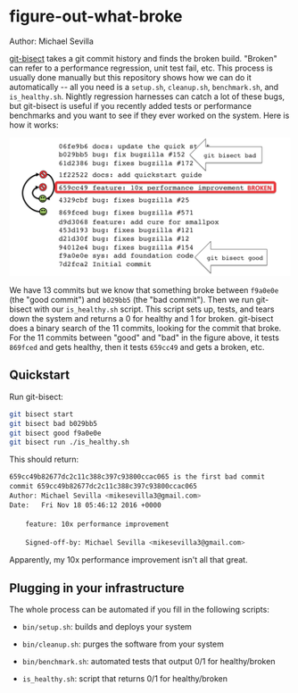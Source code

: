 # figure-out-what-broke

Author: Michael Sevilla

[git-bisect](https://git-scm.com/docs/git-bisect) takes a git commit history
and finds the broken build. "Broken" can refer to a performance regression,
unit test fail, etc. This process is usually done manually but this repository
shows how we can do it automatically -- all you need is a `setup.sh`,
`cleanup.sh`, `benchmark.sh`, and `is_healthy.sh`.  Nightly regression
harnesses can catch a lot of these bugs, but git-bisect is useful if you
recently added tests or performance benchmarks and you want to see if they ever
worked on the system. Here is how it works:

![](https://raw.githubusercontent.com/michaelsevilla/figure-out-what-broke/master/docs/broken.png)

We have 13 commits but we know that something broke between `f9a0e0e` (the
"good commit") and `b029bb5` (the "bad commit"). Then we run git-bisect with
our `is_healthy.sh` script. This script sets up, tests, and tears down the
system and returns a 0 for healthy and 1 for broken. git-bisect does a binary
search of the 11 commits, looking for the commit that broke. For the 11 commits
between "good" and "bad" in the figure above, it tests `869fced` and gets
healthy, then it tests `659cc49` and gets a broken, etc.

## Quickstart

Run git-bisect:

```bash
git bisect start
git bisect bad b029bb5
git bisect good f9a0e0e
git bisect run ./is_healthy.sh
```
This should return:

```bash
659cc49b82677dc2c11c388c397c93800ccac065 is the first bad commit
commit 659cc49b82677dc2c11c388c397c93800ccac065
Author: Michael Sevilla <mikesevilla3@gmail.com>
Date:   Fri Nov 18 05:46:12 2016 +0000

    feature: 10x performance improvement

    Signed-off-by: Michael Sevilla <mikesevilla3@gmail.com>
```

Apparently, my 10x performance improvement isn't all that great.

## Plugging in your infrastructure

The whole process can be automated if you fill in the following scripts:

- `bin/setup.sh`: builds and deploys your system

- `bin/cleanup.sh`: purges the software from your system

- `bin/benchmark.sh`: automated tests that output 0/1 for healthy/broken

- `is_healthy.sh`: script that returns 0/1 for healthy/broken
